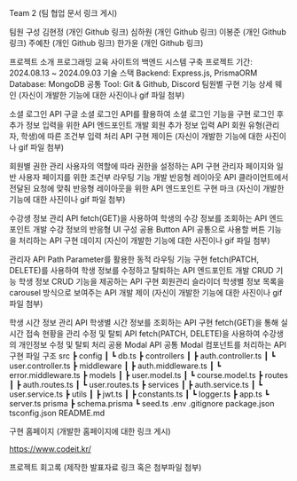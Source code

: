 Team 2
(팀 협업 문서 링크 게시)

팀원 구성
김현정 (개인 Github 링크)
심하원 (개인 Github 링크)
이봉준 (개인 Github 링크)
주예찬 (개인 Github 링크)
한가윤 (개인 Github 링크)

프로젝트 소개
프로그래밍 교육 사이트의 백엔드 시스템 구축
프로젝트 기간: 2024.08.13 ~ 2024.09.03
기술 스택
Backend: Express.js, PrismaORM
Database: MongoDB
공통 Tool: Git & Github, Discord
팀원별 구현 기능 상세
웨인
(자신이 개발한 기능에 대한 사진이나 gif 파일 첨부)

소셜 로그인 API
구글 소셜 로그인 API를 활용하여 소셜 로그인 기능을 구현
로그인 후 추가 정보 입력을 위한 API 엔드포인트 개발
회원 추가 정보 입력 API
회원 유형(관리자, 학생)에 따른 조건부 입력 처리 API 구현
제이든
(자신이 개발한 기능에 대한 사진이나 gif 파일 첨부)

회원별 권한 관리
사용자의 역할에 따라 권한을 설정하는 API 구현
관리자 페이지와 일반 사용자 페이지를 위한 조건부 라우팅 기능 개발
반응형 레이아웃 API
클라이언트에서 전달된 요청에 맞춰 반응형 레이아웃을 위한 API 엔드포인트 구현
마크
(자신이 개발한 기능에 대한 사진이나 gif 파일 첨부)

수강생 정보 관리 API
fetch(GET)을 사용하여 학생의 수강 정보를 조회하는 API 엔드포인트 개발
수강 정보의 반응형 UI 구성
공용 Button API
공통으로 사용할 버튼 기능을 처리하는 API 구현
데이지
(자신이 개발한 기능에 대한 사진이나 gif 파일 첨부)

관리자 API
Path Parameter를 활용한 동적 라우팅 기능 구현
fetch(PATCH, DELETE)를 사용하여 학생 정보를 수정하고 탈퇴하는 API 엔드포인트 개발
CRUD 기능
학생 정보 CRUD 기능을 제공하는 API 구현
회원관리 슬라이더
학생별 정보 목록을 carousel 방식으로 보여주는 API 개발
제이
(자신이 개발한 기능에 대한 사진이나 gif 파일 첨부)

학생 시간 정보 관리 API
학생별 시간 정보를 조회하는 API 구현
fetch(GET)을 통해 실시간 접속 현황을 관리
수정 및 탈퇴 API
fetch(PATCH, DELETE)을 사용하여 수강생의 개인정보 수정 및 탈퇴 처리
공용 Modal API
공통 Modal 컴포넌트를 처리하는 API 구현
파일 구조
src
 ┣ config
 ┃ ┗ db.ts
 ┣ controllers
 ┃ ┣ auth.controller.ts
 ┃ ┗ user.controller.ts
 ┣ middleware
 ┃ ┣ auth.middleware.ts
 ┃ ┗ error.middleware.ts
 ┣ models
 ┃ ┣ user.model.ts
 ┃ ┗ course.model.ts
 ┣ routes
 ┃ ┣ auth.routes.ts
 ┃ ┗ user.routes.ts
 ┣ services
 ┃ ┣ auth.service.ts
 ┃ ┗ user.service.ts
 ┣ utils
 ┃ ┣ jwt.ts
 ┃ ┣ constants.ts
 ┃ ┗ logger.ts
 ┣ app.ts
 ┗ server.ts
prisma
 ┣ schema.prisma
 ┗ seed.ts
.env
.gitignore
package.json
tsconfig.json
README.md

구현 홈페이지
(개발한 홈페이지에 대한 링크 게시)

https://www.codeit.kr/

프로젝트 회고록
(제작한 발표자료 링크 혹은 첨부파일 첨부)
